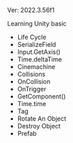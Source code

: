 Ver: 2022.3.56f1

Learning Unity basic
- Life Cycle
- SerializeField
- Input.GetAxis()
- Time.deltaTime
- Cinemachine
- Collisions
- OnCollision
- OnTrigger
- GetComponent()
- Time.time
- Tag
- Rotate An Object
- Destroy Object
- Prefab
